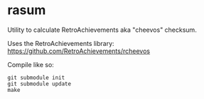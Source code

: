 # rasum

Utility to calculate RetroAchievements aka "cheevos" checksum.

Uses the RetroAchievements library: https://github.com/RetroAchievements/rcheevos

Compile like so:

```
git submodule init
git submodule update
make
```
